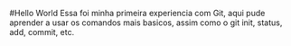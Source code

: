 #Hello World
Essa foi minha primeira experiencia com Git, aqui pude aprender a usar os comandos mais basicos, assim como o git init, status, add, commit, etc.
